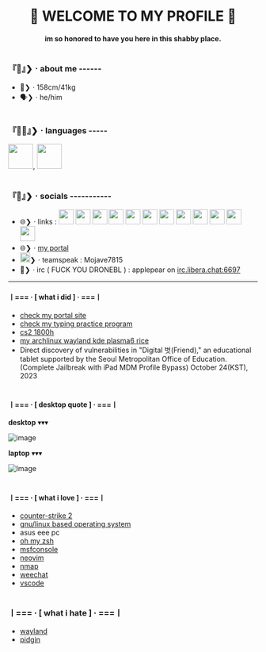 <h1 align="center">👋 WELCOME TO MY PROFILE 🫡</h1>
<h4 align="center">im so honored to have you here in this shabby place.</h4>
<h1></h1>


### 『🤗』❯ㆍabout me ------
- 📏❯ㆍ158cm/41kg
- 🗣️❯ㆍhe/him

<h1></h1>

### 『👨‍💻』❯ㆍlanguages -----
<a href="https://python.org"><img src="https://images.icon-icons.com/2699/PNG/512/python_logo_icon_168886.png" width="50" height="50" /></a>, <a href="https://webstore.iec.ch/en/publication/102886"><img src="https://www.omar-ibrahim.com/images/raster/programming-language/clang.png" width="50" height="50" /></a>

<h1></h1>

### 『💬』❯ㆍsocials -----------
- 🌐❯ㆍlinks : <a href="steamcommunity.com/id/p0pl99"><img src="https://github.com/user-attachments/assets/a9e4a9d4-6946-4966-af4a-824e9ce83384" width="30" height="30" /></a> <a href="https://store.epicgames.com/ko/u/0f6e62242aab4d6ea05a70c93211defa"><img src="https://github.com/user-attachments/assets/18c545bc-1abb-43c6-a93c-fc2bba1a8ea4" width="30" height="30" /></a> <a href="https://discord.com/users/684801166034731045"><img src="https://github.com/user-attachments/assets/a528f8d6-9dfb-42cf-8e5d-4ce06b1b94ba" width="30" height="30" /></a> <a href="https://telegram.me/@seoul_sexking"><img src="https://github.com/user-attachments/assets/ab94d07c-ff61-4fef-9695-f7823e0e05c0" width="30" height="30" /></a> <a href="https://www.bitview.net/user/MungtangE"><img src="https://github.com/user-attachments/assets/da2889d9-213c-4651-84a8-dc9977292bf0" width="30" height="30" /></a> <a href="https://blips.club/usercruser"><img src="https://github.com/user-attachments/assets/6a3f8c1f-28a3-412b-8798-aca2feb0effa" width="30" height="30" /></a> <a href="https://https://planet.moe/@tootuser77"><img src="https://github.com/user-attachments/assets/6b03f55b-1072-43fd-ba2f-faa8495f3caa" width="30" height="30" /></a> <a href="https://www.reddit.com/user/CartoonistItchy6764/"><img src="https://static-00.iconduck.com/assets.00/reddit-icon-512x512-q67bvjvq.png" width="30" height="30" /></a> <a href="https://watchpeopledie.tv/@p0pl99"><img src="https://github.com/user-attachments/assets/8a9e7a96-567b-49f0-ae34-71301011e7ae" width="30" height="30" /></a> <a href="https://spacehey.com/profile?id=2584121"><img src="https://github.com/user-attachments/assets/0f98df74-b5fa-4c72-a41f-c4a3db0f1d92" width="30" height="30" /></a> <a href="https://gallog.dcinside.com/public0006"><img src="https://github.com/user-attachments/assets/96bacefd-071c-4cb8-962d-997f43b002ae" width="30" height="30" /></a> <a href="gall.dcinside.com/softwaredev"><img src="https://github.com/user-attachments/assets/4653e85c-22b1-4b16-8d8d-8ab5c20ea5c9" width="30" height="30" /></a>
- 🌐❯ㆍ[my portal](https://ishowfeed.neocities.org)
- <img src="https://github.com/user-attachments/assets/2f35efcb-02a8-4ea4-b789-9c9d5098a4db" width="20" height="20" />❯ㆍteamspeak : Mojave7815
- 💬❯ㆍirc ( FUCK YOU DRONEBL ) : applepear on [irc.libera.chat:6697](https://web.libera.chat/gamja)

<hr>

#### ㅣ=== · [ what i did ] · ===ㅣ
- [check my portal site](https://ishowfeed.neocities.org/)
- [check my typing practice program](https://github.com/usercruser/pytaja)
- [cs2 1800h](https://steamcommunity.com/id/p0pl99)
- [my archlinux wayland kde plasma6 rice](https://gall.dcinside.com/m/github/77657)
- Direct discovery of vulnerabilities in "Digital 벗(Friend)," an educational tablet supported by the Seoul Metropolitan Office of Education. (Complete Jailbreak with iPad MDM Profile Bypass) October 24(KST), 2023

<h1></h1>

#### ㅣ=== · [ desktop quote ] · ===ㅣ
**desktop** ▾▾▾
  
![image](https://github.com/user-attachments/assets/1871b2df-f8a6-4942-92d8-782c96a067a1)
  
**laptop** ▾▾▾
  
![Image](https://github.com/user-attachments/assets/6f90b638-7c9e-4a8f-8c49-d47802e2120a)

<h1></h1>

#### ㅣ=== · [ what i love ] · ===ㅣ
- [counter-strike 2](https://store.steampowered.com/app/730/CounterStrike_2/)
- [gnu/linux based operating system](https://namu.wiki/w/틀:Linux)
- asus eee pc
- [oh my zsh](https://github.com/ohmyzsh/ohmyzsh)
- [msfconsole](https://docs.rapid7.com/metasploit/msf-overview/)
- [neovim](https://neovim.io)
- [nmap](https://nmap.org)
- [weechat](https://weechat.org)
- [vscode](https://vscode.dev)

<h1></h1>

### ㅣ=== · [ what i hate ] · ===ㅣ
- [wayland](https://wayland.freedesktop.org)
- [pidgin](https://www.pidgin.im)
<meta name="fediverse:creator" content="@tootuser77@planet.moe">
